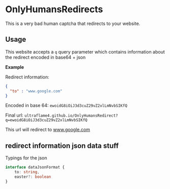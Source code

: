 # OnlyHumansRedirects
This is a very bad human captcha that redirects to your website.

## Usage
This website accepts a `q` query parameter which contains information about the redirect encoded in base64 + json

**Example**

Redirect information:
```json
{
  "to" : "www.google.com"
}
```
Encoded in base 64:
`ewoidG8iOiJ3d3cuZ29vZ2xlLmNvbSIKfQ`

Final url:
`ultraflame4.github.io/OnlyHumansRedirect?q=ewoidG8iOiJ3d3cuZ29vZ2xlLmNvbSIKfQ`

This url will redirect to www.google.com

## redirect information json data stuff
Typings for the json
```typescript
interface dataJsonFormat {
    to: string,
    easter?: boolean
}
```
